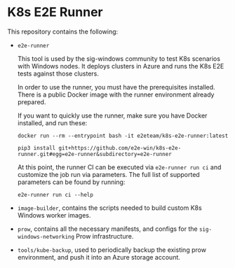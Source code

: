# K8s E2E Runner

This repository contains the following:

* `e2e-runner`

    This tool is used by the sig-windows community to test K8s scenarios with Windows nodes. It deploys clusters in Azure and runs the K8s E2E tests against those clusters.

    In order to use the runner, you must have the prerequisites installed. There is a public Docker image with the runner environment already prepared.

    If you want to quickly use the runner, make sure you have Docker installed, and run these:

    ```
    docker run --rm --entrypoint bash -it e2eteam/k8s-e2e-runner:latest

    pip3 install git+https://github.com/e2e-win/k8s-e2e-runner.git#egg=e2e-runner&subdirectory=e2e-runner
    ```

    At this point, the runner CI can be executed via `e2e-runner run ci` and customize the job run via parameters. The full list of supported parameters can be found by running:
    ```
    e2e-runner run ci --help
    ```

* `image-builder`, contains the scripts needed to build custom K8s Windows worker images.

* `prow`, contains all the necessary manifests, and configs for the `sig-windows-networking` Prow infrastructure.

* `tools/kube-backup`, used to periodically backup the existing prow environment, and push it into an Azure storage account.
